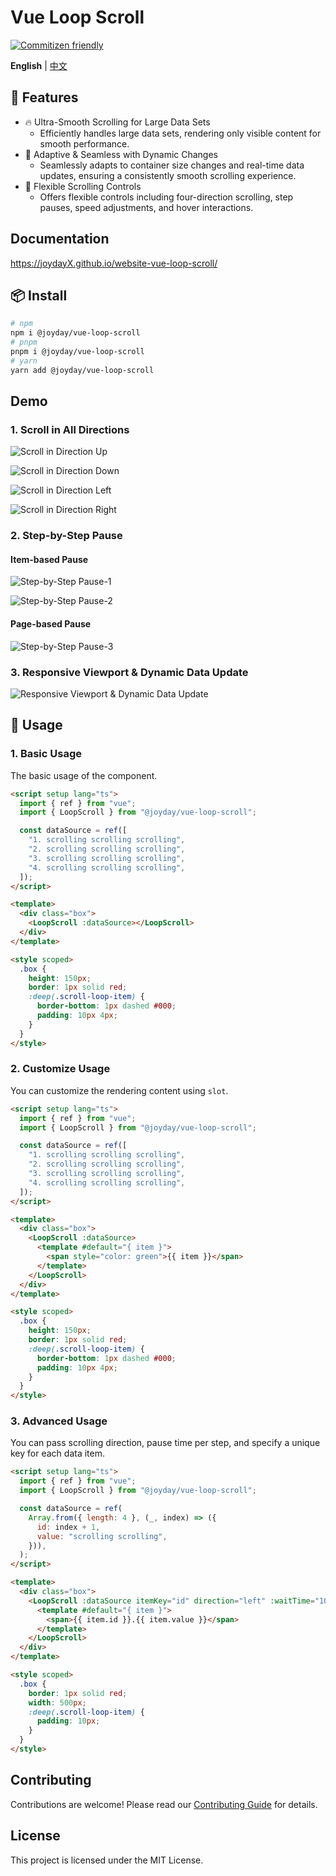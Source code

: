 # Vue Loop Scroll

[![Commitizen friendly](https://img.shields.io/badge/commitizen-friendly-brightgreen.svg)](http://commitizen.github.io/cz-cli/)

**English** | [中文](./README.zh-CN.md)

## 🚀 Features

- 🔥 Ultra-Smooth Scrolling for Large Data Sets
  - Efficiently handles large data sets, rendering only visible content for smooth performance.
- 🌟 Adaptive & Seamless with Dynamic Changes
  - Seamlessly adapts to container size changes and real-time data updates, ensuring a consistently smooth scrolling experience.
- 🔧 Flexible Scrolling Controls
  - Offers flexible controls including four-direction scrolling, step pauses, speed adjustments, and hover interactions.

## Documentation

<https://joydayX.github.io/website-vue-loop-scroll/>

## 📦 Install

```bash
# npm
npm i @joyday/vue-loop-scroll
# pnpm
pnpm i @joyday/vue-loop-scroll
# yarn
yarn add @joyday/vue-loop-scroll
```

## Demo

### 1. Scroll in All Directions

![Scroll in Direction Up](https://ik.imagekit.io/uxo1w62ii/npm/vue-loop-scroll/%E5%90%91%E4%B8%8A%E6%BB%9A%E5%8A%A8.gif?updatedAt=1744700804839)

![Scroll in Direction Down](https://ik.imagekit.io/uxo1w62ii/npm/vue-loop-scroll/%E5%90%91%E4%B8%8B%E6%BB%9A%E5%8A%A8.gif?updatedAt=1744700865824)

![Scroll in Direction Left](https://ik.imagekit.io/uxo1w62ii/npm/vue-loop-scroll/%E5%90%91%E5%B7%A6%E6%BB%9A%E5%8A%A8.gif?updatedAt=1744700825999)

![Scroll in Direction Right](https://ik.imagekit.io/uxo1w62ii/npm/vue-loop-scroll/%E5%90%91%E5%8F%B3%E6%BB%9A%E5%8A%A8.gif?updatedAt=1744700866570)

### 2. Step-by-Step Pause

#### Item-based Pause

![Step-by-Step Pause-1](https://ik.imagekit.io/uxo1w62ii/npm/vue-loop-scroll/%E5%8D%95%E6%AD%A5%E6%BB%9A%E5%8A%A8%E5%81%9C%E9%A1%BF-1.gif?updatedAt=1744700886956)

![Step-by-Step Pause-2](https://ik.imagekit.io/uxo1w62ii/npm/vue-loop-scroll/%E5%8D%95%E6%AD%A5%E6%BB%9A%E5%8A%A8%E5%81%9C%E9%A1%BF-2.gif?updatedAt=1744700886365)

#### Page-based Pause

![Step-by-Step Pause-3](https://ik.imagekit.io/uxo1w62ii/npm/vue-loop-scroll/%E6%BB%9A%E5%8A%A8%E5%81%9C%E9%A1%BF-%E6%8C%89%E9%A1%B5%E6%BB%9A%E5%8A%A8.gif?updatedAt=1744700948853)

### 3. Responsive Viewport & Dynamic Data Update

![Responsive Viewport & Dynamic Data Update](https://ik.imagekit.io/uxo1w62ii/npm/vue-loop-scroll/%E8%87%AA%E9%80%82%E5%BA%94%E8%A7%86%E5%8F%A3%E5%A4%A7%E5%B0%8F%E5%92%8C%E5%8A%A8%E6%80%81%E6%95%B0%E6%8D%AE%E6%9B%B4%E6%96%B0.gif?updatedAt=1744700971941)

## 🦄 Usage

### 1. Basic Usage

The basic usage of the component.

```html
<script setup lang="ts">
  import { ref } from "vue";
  import { LoopScroll } from "@joyday/vue-loop-scroll";

  const dataSource = ref([
    "1. scrolling scrolling scrolling",
    "2. scrolling scrolling scrolling",
    "3. scrolling scrolling scrolling",
    "4. scrolling scrolling scrolling",
  ]);
</script>

<template>
  <div class="box">
    <LoopScroll :dataSource></LoopScroll>
  </div>
</template>

<style scoped>
  .box {
    height: 150px;
    border: 1px solid red;
    :deep(.scroll-loop-item) {
      border-bottom: 1px dashed #000;
      padding: 10px 4px;
    }
  }
</style>
```

### 2. Customize Usage

You can customize the rendering content using `slot`.

```html
<script setup lang="ts">
  import { ref } from "vue";
  import { LoopScroll } from "@joyday/vue-loop-scroll";

  const dataSource = ref([
    "1. scrolling scrolling scrolling",
    "2. scrolling scrolling scrolling",
    "3. scrolling scrolling scrolling",
    "4. scrolling scrolling scrolling",
  ]);
</script>

<template>
  <div class="box">
    <LoopScroll :dataSource>
      <template #default="{ item }">
        <span style="color: green">{{ item }}</span>
      </template>
    </LoopScroll>
  </div>
</template>

<style scoped>
  .box {
    height: 150px;
    border: 1px solid red;
    :deep(.scroll-loop-item) {
      border-bottom: 1px dashed #000;
      padding: 10px 4px;
    }
  }
</style>
```

### 3. Advanced Usage

You can pass scrolling direction, pause time per step, and specify a unique key for each data item.

```html
<script setup lang="ts">
  import { ref } from "vue";
  import { LoopScroll } from "@joyday/vue-loop-scroll";

  const dataSource = ref(
    Array.from({ length: 4 }, (_, index) => ({
      id: index + 1,
      value: "scrolling scrolling",
    })),
  );
</script>

<template>
  <div class="box">
    <LoopScroll :dataSource itemKey="id" direction="left" :waitTime="1000">
      <template #default="{ item }">
        <span>{{ item.id }}.{{ item.value }}</span>
      </template>
    </LoopScroll>
  </div>
</template>

<style scoped>
  .box {
    border: 1px solid red;
    width: 500px;
    :deep(.scroll-loop-item) {
      padding: 10px;
    }
  }
</style>
```

## Contributing

Contributions are welcome! Please read our [Contributing Guide](./CONTRIBUTING.md) for details.

## License

This project is licensed under the MIT License.
